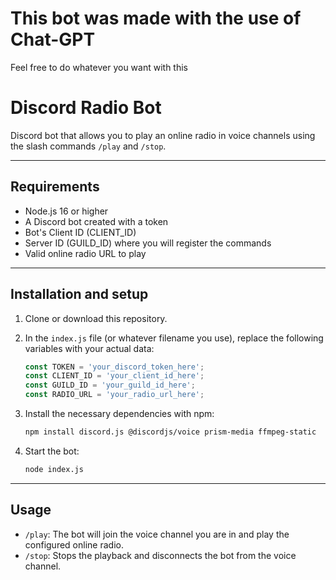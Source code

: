 # This bot was made with the use of Chat-GPT
Feel free to do whatever you want with this
# Discord Radio Bot

Discord bot that allows you to play an online radio in voice channels using the slash commands `/play` and `/stop`.

---

## Requirements

- Node.js 16 or higher
- A Discord bot created with a token
- Bot's Client ID (CLIENT_ID)
- Server ID (GUILD_ID) where you will register the commands
- Valid online radio URL to play

---

## Installation and setup

1. Clone or download this repository.

2. In the `index.js` file (or whatever filename you use), replace the following variables with your actual data:

   ```js
   const TOKEN = 'your_discord_token_here';
   const CLIENT_ID = 'your_client_id_here';
   const GUILD_ID = 'your_guild_id_here';
   const RADIO_URL = 'your_radio_url_here';
   ```

3. Install the necessary dependencies with npm:

   ```bash
   npm install discord.js @discordjs/voice prism-media ffmpeg-static
   ```

4. Start the bot:

   ```bash
   node index.js
   ```

---

## Usage

- `/play`: The bot will join the voice channel you are in and play the configured online radio.
- `/stop`: Stops the playback and disconnects the bot from the voice channel.


